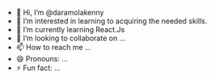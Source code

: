 - 👋 Hi, I’m @daramolakenny
- 👀 I’m interested in learning to acquiring the needed skills.
- 🌱 I’m currently learning React.Js
- 💞️ I’m looking to collaborate on ...
- 📫 How to reach me ...
- 😄 Pronouns: ...
- ⚡ Fun fact: ...

<!---
daramolakenny/daramolakenny is a ✨ special ✨ repository because its `README.md` (this file) appears on your GitHub profile.
You can click the Preview link to take a look at your changes.
--->
